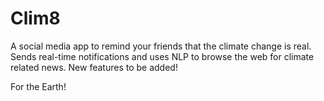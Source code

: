 # Clim8

A social media app to remind your friends that the climate change is real. Sends real-time notifications and uses NLP to browse the web for climate related news. New features to be added!

For the Earth!
